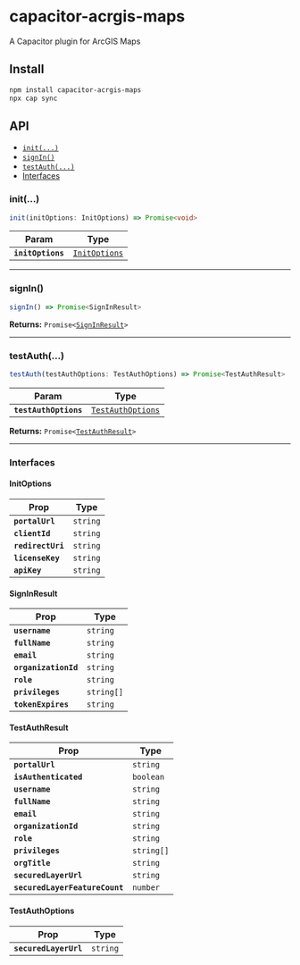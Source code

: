 # capacitor-acrgis-maps

A Capacitor plugin for ArcGIS Maps

## Install

```bash
npm install capacitor-acrgis-maps
npx cap sync
```

## API

<docgen-index>

* [`init(...)`](#init)
* [`signIn()`](#signin)
* [`testAuth(...)`](#testauth)
* [Interfaces](#interfaces)

</docgen-index>

<docgen-api>
<!--Update the source file JSDoc comments and rerun docgen to update the docs below-->

### init(...)

```typescript
init(initOptions: InitOptions) => Promise<void>
```

| Param             | Type                                                |
| ----------------- | --------------------------------------------------- |
| **`initOptions`** | <code><a href="#initoptions">InitOptions</a></code> |

--------------------


### signIn()

```typescript
signIn() => Promise<SignInResult>
```

**Returns:** <code>Promise&lt;<a href="#signinresult">SignInResult</a>&gt;</code>

--------------------


### testAuth(...)

```typescript
testAuth(testAuthOptions: TestAuthOptions) => Promise<TestAuthResult>
```

| Param                 | Type                                                        |
| --------------------- | ----------------------------------------------------------- |
| **`testAuthOptions`** | <code><a href="#testauthoptions">TestAuthOptions</a></code> |

**Returns:** <code>Promise&lt;<a href="#testauthresult">TestAuthResult</a>&gt;</code>

--------------------


### Interfaces


#### InitOptions

| Prop              | Type                |
| ----------------- | ------------------- |
| **`portalUrl`**   | <code>string</code> |
| **`clientId`**    | <code>string</code> |
| **`redirectUri`** | <code>string</code> |
| **`licenseKey`**  | <code>string</code> |
| **`apiKey`**      | <code>string</code> |


#### SignInResult

| Prop                 | Type                  |
| -------------------- | --------------------- |
| **`username`**       | <code>string</code>   |
| **`fullName`**       | <code>string</code>   |
| **`email`**          | <code>string</code>   |
| **`organizationId`** | <code>string</code>   |
| **`role`**           | <code>string</code>   |
| **`privileges`**     | <code>string[]</code> |
| **`tokenExpires`**   | <code>string</code>   |


#### TestAuthResult

| Prop                           | Type                  |
| ------------------------------ | --------------------- |
| **`portalUrl`**                | <code>string</code>   |
| **`isAuthenticated`**          | <code>boolean</code>  |
| **`username`**                 | <code>string</code>   |
| **`fullName`**                 | <code>string</code>   |
| **`email`**                    | <code>string</code>   |
| **`organizationId`**           | <code>string</code>   |
| **`role`**                     | <code>string</code>   |
| **`privileges`**               | <code>string[]</code> |
| **`orgTitle`**                 | <code>string</code>   |
| **`securedLayerUrl`**          | <code>string</code>   |
| **`securedLayerFeatureCount`** | <code>number</code>   |


#### TestAuthOptions

| Prop                  | Type                |
| --------------------- | ------------------- |
| **`securedLayerUrl`** | <code>string</code> |

</docgen-api>
